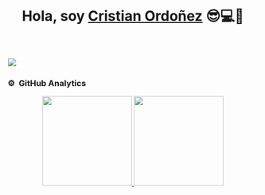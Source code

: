 <div align="center">
<h1 align="center" style="margin-bottom: 2em">Hola, soy <a href="https://cristianordonezdev.com">Cristian Ordoñez</a> 😎💻👋</h1>
</div>
<div style="border: 1px solid white">
  <img src="https://res.cloudinary.com/dxaedhq53/image/upload/v1701220629/cristianordonezdev_1_hjnlau.png" />
</div>

### ⚙️ &nbsp;GitHub Analytics

<p align="center">
<a href="https://github.com/cristianordonezdev">
  <img height="180em" src="https://github-readme-stats-eight-theta.vercel.app/api?username=cristianordonezdev&show_icons=true&theme=algolia&include_all_commits=true&count_private=true"/>
  <img height="180em" src="https://github-readme-stats-eight-theta.vercel.app/api/top-langs/?username=cristianordonezdev&layout=compact&langs_count=8&theme=algolia"/>
</a>
</p>

